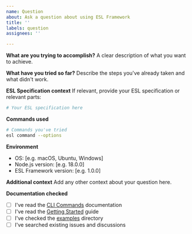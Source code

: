```yaml
---
name: Question
about: Ask a question about using ESL Framework
title: ''
labels: question
assignees: ''

---
```


**What are you trying to accomplish?**
A clear description of what you want to achieve.

**What have you tried so far?**
Describe the steps you've already taken and what didn't work.

**ESL Specification context**
If relevant, provide your ESL specification or relevant parts:
```yaml
# Your ESL specification here
```

**Commands used**
```bash
# Commands you've tried
esl command --options
```

**Environment**
- OS: [e.g. macOS, Ubuntu, Windows]
- Node.js version: [e.g. 18.0.0]
- ESL Framework version: [e.g. 1.0.0]

**Additional context**
Add any other context about your question here.

**Documentation checked**
- [ ] I've read the [CLI Commands](docs/cli-commands.md) documentation
- [ ] I've read the [Getting Started](docs/getting-started.md) guide
- [ ] I've checked the [examples](examples/) directory
- [ ] I've searched existing issues and discussions